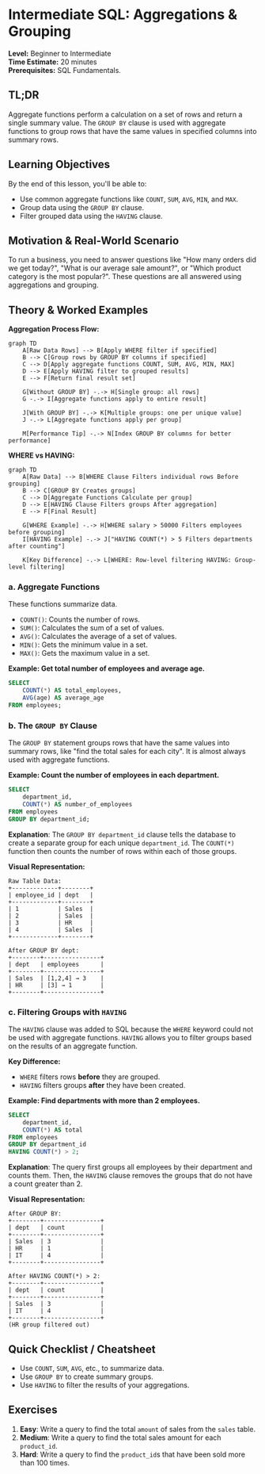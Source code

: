 # Intermediate SQL: Aggregations & Grouping

**Level:** Beginner to Intermediate  
**Time Estimate:** 20 minutes  
**Prerequisites:** SQL Fundamentals.

## TL;DR
Aggregate functions perform a calculation on a set of rows and return a single summary value. The `GROUP BY` clause is used with aggregate functions to group rows that have the same values in specified columns into summary rows.

## Learning Objectives
By the end of this lesson, you'll be able to:
- Use common aggregate functions like `COUNT`, `SUM`, `AVG`, `MIN`, and `MAX`.
- Group data using the `GROUP BY` clause.
- Filter grouped data using the `HAVING` clause.

## Motivation & Real-World Scenario
To run a business, you need to answer questions like "How many orders did we get today?", "What is our average sale amount?", or "Which product category is the most popular?". These questions are all answered using aggregations and grouping.

## Theory & Worked Examples

**Aggregation Process Flow:**
```mermaid
graph TD
    A[Raw Data Rows] --> B[Apply WHERE filter if specified]
    B --> C[Group rows by GROUP BY columns if specified]
    C --> D[Apply aggregate functions COUNT, SUM, AVG, MIN, MAX]
    D --> E[Apply HAVING filter to grouped results]
    E --> F[Return final result set]
    
    G[Without GROUP BY] -.-> H[Single group: all rows]
    G -.-> I[Aggregate functions apply to entire result]
    
    J[With GROUP BY] -.-> K[Multiple groups: one per unique value]
    J -.-> L[Aggregate functions apply per group]
    
    M[Performance Tip] -.-> N[Index GROUP BY columns for better performance]
```

**WHERE vs HAVING:**
```mermaid
graph TD
    A[Raw Data] --> B[WHERE Clause Filters individual rows Before grouping]
    B --> C[GROUP BY Creates groups]
    C --> D[Aggregate Functions Calculate per group]
    D --> E[HAVING Clause Filters groups After aggregation]
    E --> F[Final Result]
    
    G[WHERE Example] -.-> H[WHERE salary > 50000 Filters employees before grouping]
    I[HAVING Example] -.-> J["HAVING COUNT(*) > 5 Filters departments after counting"]
    
    K[Key Difference] -.-> L[WHERE: Row-level filtering HAVING: Group-level filtering]
```

### a. Aggregate Functions
These functions summarize data.

- `COUNT()`: Counts the number of rows.
- `SUM()`: Calculates the sum of a set of values.
- `AVG()`: Calculates the average of a set of values.
- `MIN()`: Gets the minimum value in a set.
- `MAX()`: Gets the maximum value in a set.

**Example: Get total number of employees and average age.**
```sql
SELECT 
    COUNT(*) AS total_employees,
    AVG(age) AS average_age
FROM employees;
```

### b. The `GROUP BY` Clause
The `GROUP BY` statement groups rows that have the same values into summary rows, like "find the total sales for each city". It is almost always used with aggregate functions.

**Example: Count the number of employees in each department.**
```sql
SELECT 
    department_id, 
    COUNT(*) AS number_of_employees
FROM employees
GROUP BY department_id;
```
**Explanation**: The `GROUP BY department_id` clause tells the database to create a separate group for each unique `department_id`. The `COUNT(*)` function then counts the number of rows within each of those groups.

**Visual Representation:**
```
Raw Table Data:
+-------------+--------+
| employee_id | dept   |
+-------------+--------+
| 1           | Sales  |
| 2           | Sales  |
| 3           | HR     |
| 4           | Sales  |
+-------------+--------+

After GROUP BY dept:
+--------+----------------+
| dept   | employees      |
+--------+----------------+
| Sales  | [1,2,4] → 3    |
| HR     | [3] → 1        |
+--------+----------------+
```

### c. Filtering Groups with `HAVING`

The `HAVING` clause was added to SQL because the `WHERE` keyword could not be used with aggregate functions. `HAVING` allows you to filter groups based on the results of an aggregate function.

**Key Difference:**
- `WHERE` filters rows **before** they are grouped.
- `HAVING` filters groups **after** they have been created.

**Example: Find departments with more than 2 employees.**
```sql
SELECT 
    department_id, 
    COUNT(*) AS total
FROM employees
GROUP BY department_id
HAVING COUNT(*) > 2;
```
**Explanation**: The query first groups all employees by their department and counts them. Then, the `HAVING` clause removes the groups that do not have a count greater than 2.

**Visual Representation:**
```
After GROUP BY:
+--------+----------------+
| dept   | count          |
+--------+----------------+
| Sales  | 3              |
| HR     | 1              |
| IT     | 4              |
+--------+----------------+

After HAVING COUNT(*) > 2:
+--------+----------------+
| dept   | count          |
+--------+----------------+
| Sales  | 3              |
| IT     | 4              |
+--------+----------------+
(HR group filtered out)
```

## Quick Checklist / Cheatsheet
- Use `COUNT`, `SUM`, `AVG`, etc., to summarize data.
- Use `GROUP BY` to create summary groups.
- Use `HAVING` to filter the results of your aggregations.

## Exercises
1.  **Easy**: Write a query to find the total `amount` of sales from the `sales` table.
2.  **Medium**: Write a query to find the total sales amount for each `product_id`.
3.  **Hard**: Write a query to find the `product_id`s that have been sold more than 100 times.

